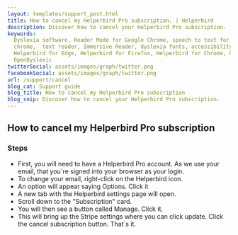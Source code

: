 ```yaml
---
layout: templates/support_post.html
title: How to cancel my Helperbird Pro subscription. | Helperbird
description: Discover how to cancel your Helperbird Pro subscription.
keywords:
  Dyslexia software, Reader Mode for Google Chrome, speech to text for chrome, Text to speech for
  chrome,  text reader, Immersive Reader, dyslexia fonts, accessibility software, dyslexia software,
  Helperbird for Edge, Helperbird for Firefox, Helperbird for Chrome, Opendyslexic for Chrome,
  OpenDyslexic
twitterSocial: assets/images/graph/twitter.png
facebookSocial: assets/images/graph/twitter.png
url: /support/cancel
blog_cat: Support guide
blog_title: How to cancel my Helperbird Pro subscription
blog_snip: Discover how to cancel your Helperbird Pro subscription.
---
```


## How to cancel my Helperbird Pro subscription

### Steps

- First, you will need to have a Helperbird Pro account. As we use your email, that you`re signed
  into your browser as your login.
- To change your email, right-click on the Helperbird icon.
- An option will appear saying Options. Click it
- A new tab with the Helperbird settings page will open.
- Scroll down to the "Subscription" card.
- You will then see a button called Manage. Click it.
- This will bring up the Stripe settings where you can click update. Click the cancel subscription
  button. That`s it.
